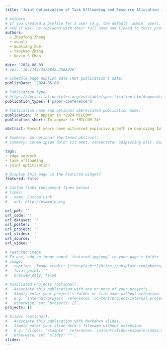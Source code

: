 ```yaml
---
title: 'Joint Optimization of Task Offloading and Resource Allocation in Tactical Edge Networks'

# Authors
# If you created a profile for a user (e.g. the default `admin` user), write the username (folder name) here
# and it will be replaced with their full name and linked to their profile.
authors:
  - Zhaofeng Zhang
  - xuanli
  - Guoliang Xue
  - Yanchao Zhang
  - Kevin S Chan

date: '2024-06-09'
# doi: '10.1145/3576842.3582326'

# Schedule page publish date (NOT publication's date).
publishDate: '2024-05-09'

# Publication type.
# https://docs.citationstyles.org/en/stable/specification.html#appendix-iii-types
publication_types: ['paper-conference']

# Publication name and optional abbreviated publication name.
publication: To appear in *2024 MILCOM*
publication_short: To appear in *MILCOM 24*

abstract: Recent years have witnessed explosive growth in deploying IoT devices over tactical edge networks. Due to the limited computing resources of local edge devices, there is an urgent need to offload the computing tasks to edge servers. A central question here is ``How can we design offloading strategies and resource allocation plans so that all the computing resource constraints of servers and communication constraints between devices and servers are satisfied?" In this paper, we formulate the problem of jointly optimizing task offloading and resource allocation (JOA) in tactical edge networks as maximizing the total task completion rewards subject to various resource constraints. We design two algorithms to solve the JOA problem. The first is an exact algorithm using a search tree, where the branch-cutting criterion is well-crafted based on the property of the JOA problem. The second is a meta-heuristic algorithm based on the simulated annealing approach. We conduct numerical evaluations and demonstrate that the proposed exact algorithm can obtain the optimal task offloading strategy and resource allocation plan. The heuristic algorithm can efficiently provide competitive performance.

# Summary. An optional shortened abstract.
# summary: Lorem ipsum dolor sit amet, consectetur adipiscing elit. Duis posuere tellus ac convallis placerat. Proin tincidunt magna sed ex sollicitudin condimentum.

tags: 
- edge network
- task offloading
- joint optimization

# Display this page in the Featured widget?
featured: false

# Custom links (uncomment lines below)
# links:
# - name: Custom Link
#   url: http://example.org

url_pdf: ''
url_code: ''
url_dataset: ''
url_poster: ''
url_project: ''
url_slides: ''
url_source: ''
url_video: ''

# Featured image
# To use, add an image named `featured.jpg/png` to your page's folder.
# image:
#   caption: 'Image credit: [**Unsplash**](https://unsplash.com/photos/pLCdAaMFLTE)'
#   focal_point: ''
#   preview_only: false

# Associated Projects (optional).
#   Associate this publication with one or more of your projects.
#   Simply enter your project's folder or file name without extension.
#   E.g. `internal-project` references `content/project/internal-project/index.md`.
#   Otherwise, set `projects: []`.
projects: []

# Slides (optional).
#   Associate this publication with Markdown slides.
#   Simply enter your slide deck's filename without extension.
#   E.g. `slides: "example"` references `content/slides/example/index.md`.
#   Otherwise, set `slides: ""`.
slides: ''
---
```


